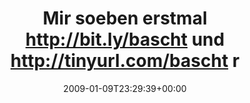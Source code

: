 ---
retweeted: false
source: <a href="http://twitter.com" rel="nofollow">Twitter Web Client</a>
entities:
  hashtags:
  - text: wahnsinnzumabend
    indices:
    - '84'
    - '101'
  symbols: []
  user_mentions: []
  urls: []
display_text_range:
- '0'
- '101'
favorite_count: '0'
id_str: '1107965033'
truncated: false
retweet_count: '0'
id: '1107965033'
created_at: Fri Jan 09 23:29:39 +0000 2009
favorited: false
full_text: 'Mir soeben erstmal http://bit.ly/bascht und http://tinyurl.com/bascht
  *registriert* #wahnsinnzumabend'
lang: de
tags:
- wahnsinnzumabend
- pesos/twitter
date: '2009-01-09T23:29:39+00:00'
src: https://twitter.com/bascht/status/1107965033
original_url: https://twitter.com/bascht/status/1107965033
type: twitter_tweet
text: 'Mir soeben erstmal http://bit.ly/bascht und http://tinyurl.com/bascht *registriert*
  #wahnsinnzumabend'
title: Mir soeben erstmal http://bit.ly/bascht und http://tinyurl.com/bascht r

---